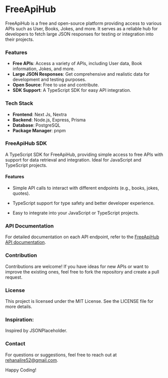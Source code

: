 # FreeApiHub

FreeApiHub is a free and open-source platform providing access to various APIs such as User, Books, Jokes, and more. It serves as a reliable hub for developers to fetch large JSON responses for testing or integration into their projects.

### Features

- **Free APIs**: Access a variety of APIs, including User data, Book information, Jokes, and more.
- **Large JSON Responses**: Get comprehensive and realistic data for development and testing purposes.
- **Open Source**: Free to use and contribute.
- **SDK Support**: A TypeScript SDK for easy API integration.

### Tech Stack

- **Frontend**: Next Js, Nextra
- **Backend**: Node.js, Express, Prisma
- **Database**: PostgreSQL
- **Package Manager**: pnpm


### FreeApiHub SDK

A TypeScript SDK for FreeApiHub, providing simple access to free APIs with support for data retrieval and integration. Ideal for JavaScript and TypeScript projects.

#### Features

- Simple API calls to interact with different endpoints (e.g., books, jokes, quotes).

- TypeScript support for type safety and better developer experience.

- Easy to integrate into your JavaScript or TypeScript projects.

### API Documentation

For detailed documentation on each API endpoint, refer to the [FreeApiHub API documentation](https://freeapi-hub.vercel.app/docs).


### Contribution

Contributions are welcome! If you have ideas for new APIs or want to improve the existing ones, feel free to fork the repository and create a pull request.

### License

This project is licensed under the MIT License. See the LICENSE file for more details.

### Inspiration: 

Inspired by JSONPlaceholder.

### Contact

For questions or suggestions, feel free to reach out at rehanalire52@gmail.com.

Happy Coding!